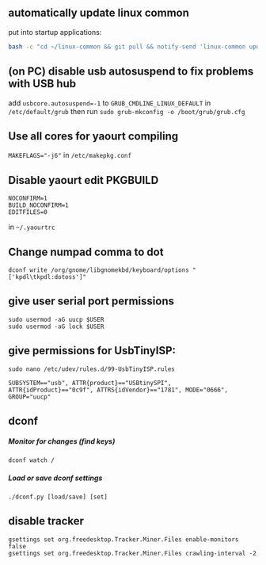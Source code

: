 ## automatically update linux common
put into startup applications:
```bash
bash -c "cd ~/linux-common && git pull && notify-send 'linux-common updated'"
```

## (on PC) disable usb autosuspend to fix problems with USB hub
add `usbcore.autosuspend=-1` to `GRUB_CMDLINE_LINUX_DEFAULT` in `/etc/default/grub`
then run `sudo grub-mkconfig -o /boot/grub/grub.cfg`

## Use all cores for yaourt compiling
`MAKEFLAGS="-j6"` in `/etc/makepkg.conf`

## Disable yaourt edit PKGBUILD
```
NOCONFIRM=1
BUILD_NOCONFIRM=1
EDITFILES=0
```
in `~/.yaourtrc`

## Change numpad comma to dot
```
dconf write /org/gnome/libgnomekbd/keyboard/options "['kpdl\tkpdl:dotoss']"
```

## give user serial port permissions
```
sudo usermod -aG uucp $USER
sudo usermod -aG lock $USER
```

## give permissions for UsbTinyISP:
`sudo nano /etc/udev/rules.d/99-UsbTinyISP.rules`
```
SUBSYSTEM=="usb", ATTR{product}=="USBtinySPI", ATTR{idProduct}=="0c9f", ATTRS{idVendor}=="1781", MODE="0666", GROUP="uucp"
```

## dconf

##### Monitor for changes (find keys)
```
dconf watch /
```

##### Load or save dconf settings
```
./dconf.py [load/save] [set]
```

## disable tracker
```
gsettings set org.freedesktop.Tracker.Miner.Files enable-monitors false
gsettings set org.freedesktop.Tracker.Miner.Files crawling-interval -2
```
